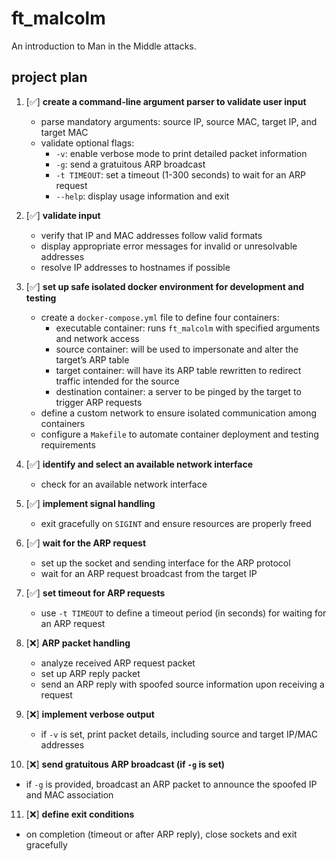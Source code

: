 # ft_malcolm
An introduction to Man in the Middle attacks.

## project plan

1. [✅] **create a command-line argument parser to validate user input**
   * parse mandatory arguments: source IP, source MAC, target IP, and target MAC
   * validate optional flags:
     - `-v`: enable verbose mode to print detailed packet information
     - `-g`: send a gratuitous ARP broadcast
     - `-t TIMEOUT`: set a timeout (1-300 seconds) to wait for an ARP request
     - `--help`: display usage information and exit

2. [✅] **validate input**
   * verify that IP and MAC addresses follow valid formats
   * display appropriate error messages for invalid or unresolvable addresses
   * resolve IP addresses to hostnames if possible

3. [✅] **set up safe isolated docker environment for development and testing**
   * create a `docker-compose.yml` file to define four containers:
     - executable container: runs `ft_malcolm` with specified arguments and network access
     - source container: will be used to impersonate and alter the target’s ARP table
     - target container: will have its ARP table rewritten to redirect traffic intended for the source
     - destination container: a server to be pinged by the target to trigger ARP requests
   * define a custom network to ensure isolated communication among containers
   * configure a `Makefile` to automate container deployment and testing requirements

4. [✅] **identify and select an available network interface**
   * check for an available network interface

5. [✅] **implement signal handling**
   * exit gracefully on `SIGINT` and ensure resources are properly freed

6. [✅] **wait for the ARP request**
   * set up the socket and sending interface for the ARP protocol
   * wait for an ARP request broadcast from the target IP

7. [✅] **set timeout for ARP requests**
   * use `-t TIMEOUT` to define a timeout period (in seconds) for waiting for an ARP request

8. [❌] **ARP packet handling**
   * analyze received ARP request packet
   * set up ARP reply packet
   * send an ARP reply with spoofed source information upon receiving a request

9. [❌] **implement verbose output**
   * if `-v` is set, print packet details, including source and target IP/MAC addresses

10. [❌] **send gratuitous ARP broadcast (if `-g` is set)**
   * if `-g` is provided, broadcast an ARP packet to announce the spoofed IP and MAC association

11. [❌] **define exit conditions**
   * on completion (timeout or after ARP reply), close sockets and exit gracefully
